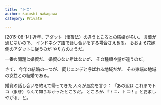 ```yaml
---
title: "トコ"
author: Satoshi Nakagawa
category: Private

---
```


[2015-08-14]  近年、アダット（慣習法）の違うところとの結婚が多い。
言葉が通じないので、
インドネシア語で話し合いをする場合さえある。
おおよそ花嫁側のアダットに従うのが
やり方のようだ。

 一番の問題は婚資だ。
婚資のない所はないが、
その種類や量が違うのだ。

 さて、
今年の結婚の一つが、
同じエンデと呼ばれる地域だが、
その東端の地域の女性との結婚である。

婚資の話し合いを終えて帰ってきた
人々が愚痴を言う：
「あの辺は
これまでトコ（象牙）なんて知らなかったところだ。
ところが、『トコ、トコ！』と要求しやがる」と。

